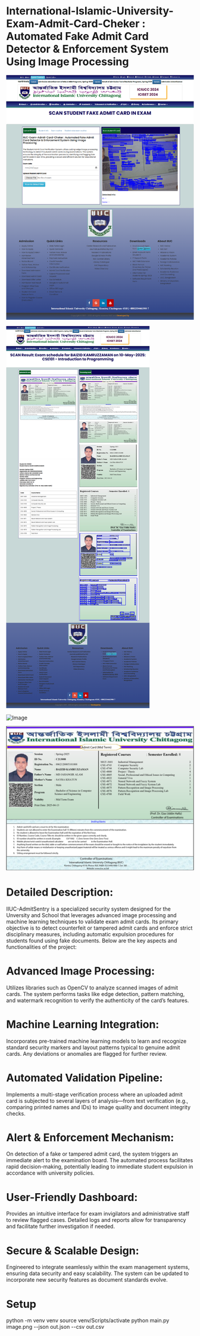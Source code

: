 # International-Islamic-University-Exam-Admit-Card-Cheker : Automated Fake Admit Card Detector & Enforcement System Using Image Processing

![Image](1.png?raw=true "Image")

![Image](2.png?raw=true "Image")

![Image](3.png?raw=true "Image")

![Image](4.png?raw=true "Image")

# Detailed Description:

IIUC-AdmitSentry is a specialized security system designed for the Unversity and School that leverages advanced image processing and machine learning techniques to validate exam admit cards. Its primary objective is to detect counterfeit or tampered admit cards and enforce strict disciplinary measures, including automatic expulsion procedures for students found using fake documents. Below are the key aspects and functionalities of the project:

# Advanced Image Processing:
Utilizes libraries such as OpenCV to analyze scanned images of admit cards. The system performs tasks like edge detection, pattern matching, and watermark recognition to verify the authenticity of the card’s features.

# Machine Learning Integration:
Incorporates pre-trained machine learning models to learn and recognize standard security markers and layout patterns typical to genuine admit cards. Any deviations or anomalies are flagged for further review.

# Automated Validation Pipeline:
Implements a multi-stage verification process where an uploaded admit card is subjected to several layers of analysis—from text verification (e.g., comparing printed names and IDs) to image quality and document integrity checks.

# Alert & Enforcement Mechanism:
On detection of a fake or tampered admit card, the system triggers an immediate alert to the examination board. The automated process facilitates rapid decision-making, potentially leading to immediate student expulsion in accordance with university policies.

# User-Friendly Dashboard:
Provides an intuitive interface for exam invigilators and administrative staff to review flagged cases. Detailed logs and reports allow for transparency and facilitate further investigation if needed.

# Secure & Scalable Design:
Engineered to integrate seamlessly within the exam management systems, ensuring data security and easy scalability. The system can be updated to incorporate new security features as document standards evolve.


# Setup
python -m venv venv
source venv/Scripts/activate
python main.py image.png --json out.json --csv out.csv


